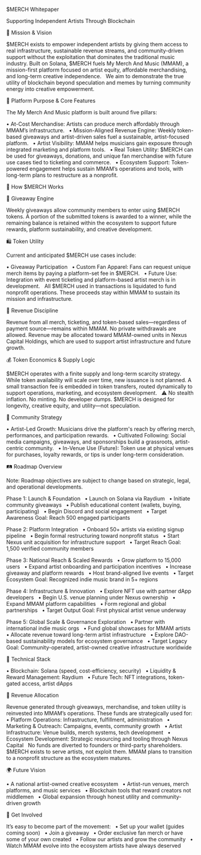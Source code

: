 $MERCH Whitepaper &nbsp;


Supporting Independent Artists Through Blockchain



🧭 Mission &amp; Vision &nbsp;


$MERCH exists to empower independent artists by giving them access to real infrastructure, sustainable revenue streams, and community-driven support without the exploitation that dominates the traditional music industry. Built on Solana, $MERCH fuels My Merch And Music (MMAM), a mission-first platform focused on artist equity, affordable merchandising, and long-term creative independence. &nbsp;
We aim to demonstrate the true utility of blockchain beyond speculation and memes by turning community energy into creative empowerment.



🎯 Platform Purpose &amp; Core Features &nbsp;


The My Merch And Music platform is built around five pillars: &nbsp;


• At-Cost Merchandise: Artists can produce merch affordably through MMAM’s infrastructure. &nbsp;
• Mission-Aligned Revenue Engine: Weekly token-based giveaways and artist-driven sales fuel a sustainable, artist-focused platform. &nbsp;
• Artist Visibility: MMAM helps musicians gain exposure through integrated marketing and platform tools. &nbsp;
• Real Token Utility: $MERCH can be used for giveaways, donations, and unique fan merchandise with future use cases tied to ticketing and commerce. &nbsp;
• Ecosystem Support: Token-powered engagement helps sustain MMAM’s operations and tools, with long-term plans to restructure as a nonprofit.



💠 How $MERCH Works &nbsp;


🔁 Giveaway Engine &nbsp;


Weekly giveaways allow community members to enter using $MERCH tokens. A portion of the submitted tokens is awarded to a winner, while the remaining balance is retained within the ecosystem to support future rewards, platform sustainability, and creative development.



🛍 Token Utility &nbsp;


Current and anticipated $MERCH use cases include: &nbsp;


• Giveaway Participation &nbsp;
• Custom Fan Apparel: Fans can request unique merch items by paying a platform-set fee in $MERCH. &nbsp;
• Future Use: Integration with event ticketing and platform-based artist merch is in development. &nbsp;
All $MERCH used in transactions is liquidated to fund nonprofit operations. These proceeds stay within MMAM to sustain its mission and infrastructure.



💼 Revenue Discipline &nbsp;


Revenue from all merch, ticketing, and token-based sales—regardless of payment source—remains within MMAM. No private withdrawals are allowed. Revenue may be allocated toward MMAM-owned units in Nexus Capital Holdings, which are used to support artist infrastructure and future growth.



💰 Token Economics &amp; Supply Logic &nbsp;


$MERCH operates with a finite supply and long-term scarcity strategy. While token availability will scale over time, new issuance is not planned. A small transaction fee is embedded in token transfers, routed dynamically to support operations, marketing, and ecosystem development. &nbsp;
⚠️ No stealth inflation. No minting. No developer dumps. $MERCH is designed for longevity, creative equity, and utility—not speculation.



🌱 Community Strategy &nbsp;


• Artist-Led Growth: Musicians drive the platform's reach by offering merch, performances, and participation rewards. &nbsp;
• Cultivated Following: Social media campaigns, giveaways, and sponsorships build a grassroots, artist-centric community. &nbsp;
• In-Venue Use (Future): Token use at physical venues for purchases, loyalty rewards, or tips is under long-term consideration.



🛤 Roadmap Overview &nbsp;


Note: Roadmap objectives are subject to change based on strategic, legal, and operational developments.

Phase 1: Launch &amp; Foundation &nbsp;
• Launch on Solana via Raydium &nbsp;
• Initiate community giveaways &nbsp;
• Publish educational content (wallets, buying, participating) &nbsp;
• Begin Discord and social engagement &nbsp;
• Target Awareness Goal: Reach 500 engaged participants

Phase 2: Platform Integration &nbsp;
• Onboard 50+ artists via existing signup pipeline &nbsp;
• Begin formal restructuring toward nonprofit status &nbsp;
• Start Nexus unit acquisition for infrastructure support &nbsp;
• Target Reach Goal: 1,500 verified community members

Phase 3: National Reach &amp; Scaled Rewards &nbsp;
• Grow platform to 15,000 users &nbsp;
• Expand artist onboarding and participation incentives &nbsp;
• Increase giveaway and platform rewards &nbsp;
• Host brand-aligned live events &nbsp;
• Target Ecosystem Goal: Recognized indie music brand in 5+ regions

Phase 4: Infrastructure &amp; Innovation &nbsp;
• Explore NFT use with partner dApp developers &nbsp;
• Begin U.S. venue planning under Nexus ownership &nbsp;
• Expand MMAM platform capabilities &nbsp;
• Form regional and global partnerships &nbsp;
• Target Output Goal: First physical artist venue underway

Phase 5: Global Scale &amp; Governance Exploration &nbsp;
• Partner with international indie music orgs &nbsp;
• Fund global showcases for MMAM artists &nbsp;
• Allocate revenue toward long-term artist infrastructure &nbsp;
• Explore DAO-based sustainability models for ecosystem governance &nbsp;
• Target Legacy Goal: Community-operated, artist-owned creative infrastructure worldwide



🧱 Technical Stack &nbsp;


• Blockchain: Solana (speed, cost-efficiency, security) &nbsp;
• Liquidity &amp; Reward Management: Raydium &nbsp;
• Future Tech: NFT integrations, token-gated access, artist dApps



🔄 Revenue Allocation &nbsp;


Revenue generated through giveaways, merchandise, and token utility is reinvested into MMAM’s operations. These funds are strategically used for: &nbsp;
• Platform Operations: Infrastructure, fulfillment, administration &nbsp;
• Marketing &amp; Outreach: Campaigns, events, community growth &nbsp;
• Artist Infrastructure: Venue builds, merch systems, tech development &nbsp;
• Ecosystem Development: Strategic resourcing and tooling through Nexus Capital &nbsp;
No funds are diverted to founders or third-party shareholders. $MERCH exists to serve artists, not exploit them. MMAM plans to transition to a nonprofit structure as the ecosystem matures.



🌍 Future Vision &nbsp;


• A national artist-owned creative ecosystem &nbsp;
• Artist-run venues, merch platforms, and music services &nbsp;
• Blockchain tools that reward creators not middlemen &nbsp;
• Global expansion through honest utility and community-driven growth



🧭 Get Involved &nbsp;


It’s easy to become part of the movement: &nbsp;
• Set up your wallet (guides coming soon) &nbsp;
• Join a giveaway &nbsp;
• Order exclusive fan merch or have some of your own created &nbsp;
• Follow our artists and grow the community &nbsp;
• Watch MMAM evolve into the ecosystem artists have always deserved
